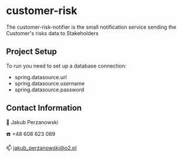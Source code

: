 # customer-risk
The customer-risk-notifier is the small notification service sending the Customer's risks data to Stakeholders

## Project Setup

To run you need to set up a database connection:
- spring.datasource.url
- spring.datasource.username
- spring.datasource.password

## Contact Information

👨 Jakub Perzanowski

☎️ +48 608 623 089

📫 jakub_perzanowski@o2.pl
